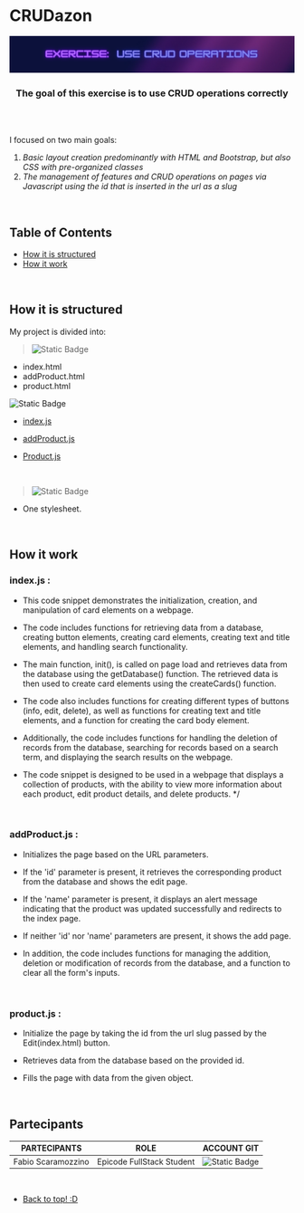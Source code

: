 # CRUDazon

<!-- BANNER DA INSERIRE QUI --> 
![banner](https://github.com/Faffo96/epicode-fullstack/blob/master/UNIT2/sett3/giorno5/assets/img/README_banner.png)

<!-- piccola descrizione del progetto --> 
<h3 align="center" >The goal of this exercise is to use CRUD operations correctly</h3>

<br>
<!-- SPAZIO DA METTERE + BADGES (dynamic e static) --> 
<!-- https://shields.io/badges // link per creare le badges --> 
<br>

I focused on two main goals:
1. _Basic layout creation predominantly with HTML and Bootstrap, but also CSS with pre-organized classes_
2. _The management of features and CRUD operations on pages via Javascript using the id that is inserted in the url as a slug_

<br>

## Table of Contents 

- [How it is structured](#How-it-is-structured)
- [How it work](#how-it-work)

<br> 

## How it is structured

My project is divided into:

> ![Static Badge](https://img.shields.io/badge/HTML-black?style=for-the-badge&logo=HTML5)
- index.html
- addProduct.html
- product.html

 ![Static Badge](https://img.shields.io/badge/Javascript-black?style=for-the-badge&logo=javascript)
- [index.js](#index.js)
- [addProduct.js](#addProduct.js)
- [Product.js](#product.js)

  <br>
  
 > ![Static Badge](https://img.shields.io/badge/CSS-black?style=for-the-badge&logo=CSS3)
- One stylesheet.

<br>
  
## How it work

 ### index.js **:**
  
 * This code snippet demonstrates the initialization, creation, and manipulation of card elements on a webpage.
 
 * The code includes functions for retrieving data from a database, creating button elements, creating card elements, creating text and title elements, and handling search functionality.

 * The main function, init(), is called on page load and retrieves data from the database using the getDatabase() function. The retrieved data is then used to create card elements using the createCards() function.

 * The code also includes functions for creating different types of buttons (info, edit, delete), as well as functions for creating text and title elements, and a function for creating the card body element.

 * Additionally, the code includes functions for handling the deletion of records from the database, searching for records based on a search term, and displaying the search results on the webpage.

 * The code snippet is designed to be used in a webpage that displays a collection of products, with the ability to view more information about each product, edit product details, and delete products.
 */

<br>

### addProduct.js **:**

 * Initializes the page based on the URL parameters.

 * If the 'id' parameter is present, it retrieves the corresponding product from the database and shows the edit page.
 
 * If the 'name' parameter is present, it displays an alert message indicating that the product was updated successfully and redirects to the index page.
 
 * If neither 'id' nor 'name' parameters are present, it shows the add page.
 
 * In addition, the code includes functions for managing the addition, deletion or modification of records from the database, and a function to clear all the form's inputs. 

<br>

### product.js **:**

 * Initialize the page by taking the id from the url slug passed by the Edit(index.html) button.
 
 * Retrieves data from the database based on the provided id.
 
 * Fills the page with data from the given object.
 

<br> 

## Partecipants

| PARTECIPANTS | ROLE | ACCOUNT GIT | 
| ----------- |  ----------- | ----------- | 
| Fabio Scaramozzino | Epicode FullStack Student | ![Static Badge](https://img.shields.io/badge/Faffo96-%233eb752?style=for-the-badge&logo=github) | 

<br>

- [Back to top! :D](#CRUDazon)







